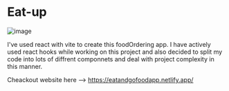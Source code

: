 # Eat-up

![image](https://user-images.githubusercontent.com/101527237/219124390-dddd3fbb-f88c-45db-96a3-f4b81e770c87.png)

I've used react with vite to create this foodOrdering app. I have actively used react hooks while working on this project and also decided to split my code into lots of diffrent componnets and deal with project complexity in this manner.



Cheackout website here --> https://eatandgofoodapp.netlify.app/
